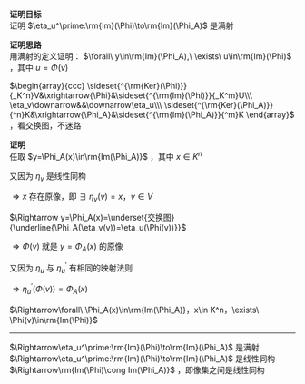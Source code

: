 **证明目标**  
证明 $\eta_u^\prime:\rm{Im}(\Phi)\to\rm{Im}(\Phi_A)$ 是满射  
  
**证明思路**  
用满射的定义证明： $\forall\ y\in\rm{Im}(\Phi_A),\ \exists\ u\in\rm{Im}(\Phi)$ ，其中 $u=\Phi(v)$  
  
$\begin{array}{ccc}  
\sideset{^{\rm{Ker}(\Phi)}}{_K^n}V&\xrightarrow{\Phi}&\sideset{^{\rm{Im}(\Phi)}}{_K^m}U\\\  
\eta_v\downarrow&&\downarrow\eta_u\\\  
\sideset{^{\rm{Ker}(\Phi_A)}}{^n}K&\xrightarrow{\Phi_A}&\sideset{^{\rm{Im}(\Phi_A)}}{^m}K  
\end{array}$ ，看交换图，不迷路  
  
**证明**  
任取  $y=\Phi_A(x)\in\rm{Im(\Phi_A)}$ ，其中 $x\in K^n$  
  
又因为 $\eta_v$ 是线性同构  
  
$\Rightarrow x$ 存在原像，即  $\exists\ \eta_v(v)=x，v\in V$  
  
$\Rightarrow y=\Phi_A(x)=\underset{交换图}{\underline{\Phi_A(\eta_v(v))=\eta_u(\Phi(v))}}$  
  
$\Rightarrow\Phi(v)$ 就是 $y=\Phi_A(x)$ 的原像  
  
又因为 $\eta_u$ 与 $\eta_u^\prime$ 有相同的映射法则  
  
$\Rightarrow\eta_u^\prime(\Phi(v))=\Phi_A(x)$  
  
$\Rightarrow\forall\ \Phi_A(x)\in\rm{Im(\Phi_A)}，x\in K^n，\exists\ \Phi(v)\in\rm{Im(\Phi)}$  
  
---  
$\Rightarrow\eta_u^\prime:\rm{Im}(\Phi)\to\rm{Im}(\Phi_A)$ 是满射  
$\Rightarrow\eta_u^\prime:\rm{Im}(\Phi)\to\rm{Im}(\Phi_A)$ 是线性同构  
$\Rightarrow\rm{Im(\Phi)\cong Im(\Phi_A)}$ ，即像集之间是线性同构  

